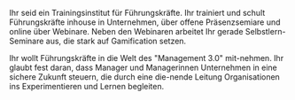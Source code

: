 Ihr seid ein Trainingsinstitut für Führungskräfte. Ihr trainiert und schult Führungskräfte inhouse in Unternehmen, über offene Präsenzsemiare und online über Webinare. Neben den Webinaren arbeitet Ihr gerade Selbstlern-Seminare aus, die stark auf Gamification setzen.

Ihr wollt Führungskräfte in die Welt des &quot;Management 3.0&quot; mit-nehmen. Ihr glaubt fest daran, dass Manager und Managerinnen Unternehmen in eine sichere Zukunft steuern, die durch eine die-nende Leitung Organisationen ins Experimentieren und Lernen begleiten.


